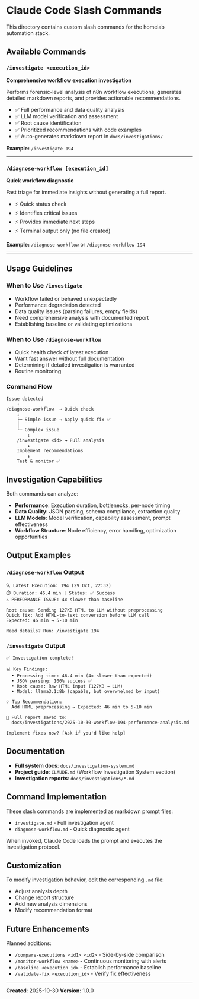 # Claude Code Slash Commands

This directory contains custom slash commands for the homelab automation stack.

## Available Commands

### `/investigate <execution_id>`
**Comprehensive workflow execution investigation**

Performs forensic-level analysis of n8n workflow executions, generates detailed markdown reports, and provides actionable recommendations.

- ✅ Full performance and data quality analysis
- ✅ LLM model verification and assessment
- ✅ Root cause identification
- ✅ Prioritized recommendations with code examples
- ✅ Auto-generates markdown report in `docs/investigations/`

**Example:** `/investigate 194`

---

### `/diagnose-workflow [execution_id]`
**Quick workflow diagnostic**

Fast triage for immediate insights without generating a full report.

- ⚡ Quick status check
- ⚡ Identifies critical issues
- ⚡ Provides immediate next steps
- ⚡ Terminal output only (no file created)

**Example:** `/diagnose-workflow` or `/diagnose-workflow 194`

---

## Usage Guidelines

### When to Use `/investigate`
- Workflow failed or behaved unexpectedly
- Performance degradation detected
- Data quality issues (parsing failures, empty fields)
- Need comprehensive analysis with documented report
- Establishing baseline or validating optimizations

### When to Use `/diagnose-workflow`
- Quick health check of latest execution
- Want fast answer without full documentation
- Determining if detailed investigation is warranted
- Routine monitoring

### Command Flow

```
Issue detected
    ↓
/diagnose-workflow  → Quick check
    ↓
    ├─ Simple issue → Apply quick fix ✅
    │
    └─ Complex issue
        ↓
    /investigate <id> → Full analysis
        ↓
    Implement recommendations
        ↓
    Test & monitor ✅
```

## Investigation Capabilities

Both commands can analyze:

- **Performance**: Execution duration, bottlenecks, per-node timing
- **Data Quality**: JSON parsing, schema compliance, extraction quality
- **LLM Models**: Model verification, capability assessment, prompt effectiveness
- **Workflow Structure**: Node efficiency, error handling, optimization opportunities

## Output Examples

### `/diagnose-workflow` Output
```
🔍 Latest Execution: 194 (29 Oct, 22:32)
⏱️ Duration: 46.4 min | Status: ✅ Success
⚠️ PERFORMANCE ISSUE: 4x slower than baseline

Root cause: Sending 127KB HTML to LLM without preprocessing
Quick fix: Add HTML-to-text conversion before LLM call
Expected: 46 min → 5-10 min

Need details? Run: /investigate 194
```

### `/investigate` Output
```
✅ Investigation complete!

📊 Key Findings:
  • Processing time: 46.4 min (4x slower than expected)
  • JSON parsing: 100% success ✅
  • Root cause: Raw HTML input (127KB → LLM)
  • Model: llama3.1:8b (capable, but overwhelmed by input)

💡 Top Recommendation:
  Add HTML preprocessing → Expected: 46 min to 5-10 min

📄 Full report saved to:
  docs/investigations/2025-10-30-workflow-194-performance-analysis.md

Implement fixes now? [Ask if you'd like help]
```

## Documentation

- **Full system docs**: `docs/investigation-system.md`
- **Project guide**: `CLAUDE.md` (Workflow Investigation System section)
- **Investigation reports**: `docs/investigations/*.md`

## Command Implementation

These slash commands are implemented as markdown prompt files:
- `investigate.md` - Full investigation agent
- `diagnose-workflow.md` - Quick diagnostic agent

When invoked, Claude Code loads the prompt and executes the investigation protocol.

## Customization

To modify investigation behavior, edit the corresponding `.md` file:
- Adjust analysis depth
- Change report structure
- Add new analysis dimensions
- Modify recommendation format

## Future Enhancements

Planned additions:
- `/compare-executions <id1> <id2>` - Side-by-side comparison
- `/monitor-workflow <name>` - Continuous monitoring with alerts
- `/baseline <execution_id>` - Establish performance baseline
- `/validate-fix <execution_id>` - Verify fix effectiveness

---

**Created**: 2025-10-30
**Version**: 1.0.0
